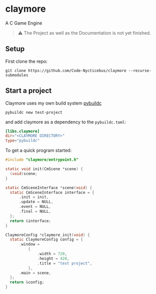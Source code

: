 # claymore
A C Game Engine

> ⚠️ The Project as well as the Documentation is not yet finished.

## Setup
First clone the repo:

```terminal
git clone https://github.com/Code-Nycticebus/claymore --recurse-submodules 
```


## Start a project
Claymore uses my own build system [pybuildc](https://github.com/Code-Nycticebus/pybuildc)

```
pybuildc new test-project
```

and add claymore as a dependency to the `pybuildc.toml`:

```toml
[libs.claymore]
dir="<CLAYMORE DIRECTORY>" 
type="pybuildc"
```


To get a quick program started:

```c
#include "claymore/entrypoint.h"

static void init(CmScene *scene) {
  (void)scene;
}

static CmSceneInterface *scene(void) {
  static CmSceneInterface interface = {
      .init = init,
      .update = NULL,
      .event = NULL,
      .final = NULL,
  };
  return &interface;
}

ClaymoreConfig *claymore_init(void) {
  static ClaymoreConfig config = {
      .window =
          {
              .width = 720,
              .height = 420,
              .title = "test project",
          },
      .main = scene,
  };
  return &config;
}
```
